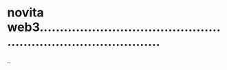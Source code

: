 # novita web3...................................................................................
..
